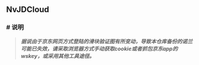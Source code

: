 ## NvJDCloud
### \# 说明

> ***据说由于京东网页方式登陆的滑块验证图有所变动，导致本仓库备份的诺兰可能已失效，请采取浏览器方式手动获取cookie或者抓包京东app的wskey，或采用其他工具途径。***
